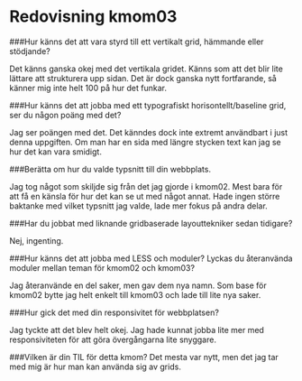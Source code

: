 ---
---
Redovisning kmom03
=========================


###Hur känns det att vara styrd till ett vertikalt grid, hämmande eller stödjande?

Det känns ganska okej med det vertikala gridet.
Känns som att det blir lite lättare att strukturera upp sidan.
Det är dock ganska nytt fortfarande, så känner mig inte helt 100 på hur det funkar.

###Hur känns det att jobba med ett typografiskt horisontellt/baseline grid, ser du någon poäng med det?

Jag ser poängen med det. Det känndes dock inte extremt användbart i just denna uppgiften.
Om man har en sida med längre stycken text kan jag se hur det kan vara smidigt.

###Berätta om hur du valde typsnitt till din webbplats.

Jag tog något som skiljde sig från det jag gjorde i kmom02. Mest bara för att få en känsla för hur det kan se ut med något annat.
Hade ingen större baktanke med vilket typsnitt jag valde, lade mer fokus på andra delar.


###Har du jobbat med liknande gridbaserade layouttekniker sedan tidigare?

Nej, ingenting.

###Hur känns det att jobba med LESS och moduler? Lyckas du återanvända moduler mellan teman för kmom02 och kmom03?

Jag återanvände en del saker, men gav dem nya namn. Som base för kmom02 bytte jag helt enkelt till kmom03 och lade till lite nya saker.

###Hur gick det med din responsivitet för webbplatsen?

Jag tyckte att det blev helt okej. Jag hade kunnat jobba lite mer med responsiviteten för att göra övergångarna lite snyggare.

###Vilken är din TIL för detta kmom?
Det mesta var nytt, men det jag tar med mig är hur man kan använda sig av grids.
